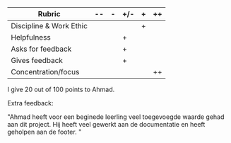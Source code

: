 | Rubric                  | -- | - | +/- | + | ++ |
|-------------------------|----|---|-----|---|----|
| Discipline & Work Ethic |    |   |     | + |    |
| Helpfulness             |    |   |  +  |   |    |
| Asks for feedback       |    |   |  +  |   |    |
| Gives feedback          |    |   |  +  |   |    |
| Concentration/focus     |    |   |     |   | ++ |

I give 20 out of 100 points to Ahmad.

Extra feedback:

"Ahmad heeft voor een beginede leerling veel toegevoegde waarde gehad aan dit project. Hij heeft veel gewerkt aan de documentatie en  heeft geholpen aan de footer. "
